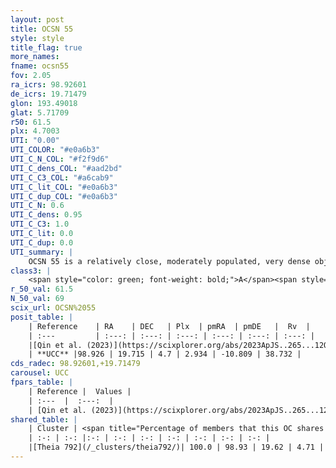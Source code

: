 ```yaml
---
layout: post
title: OCSN 55
style: style
title_flag: true
more_names: 
fname: ocsn55
fov: 2.05
ra_icrs: 98.92601
de_icrs: 19.71479
glon: 193.49018
glat: 5.71709
r50: 61.5
plx: 4.7003
UTI: "0.00"
UTI_COLOR: "#e0a6b3"
UTI_C_N_COL: "#f2f9d6"
UTI_C_dens_COL: "#aad2bd"
UTI_C_C3_COL: "#a6cab9"
UTI_C_lit_COL: "#e0a6b3"
UTI_C_dup_COL: "#e0a6b3"
UTI_C_N: 0.6
UTI_C_dens: 0.95
UTI_C_C3: 1.0
UTI_C_lit: 0.0
UTI_C_dup: 0.0
UTI_summary: |
    OCSN 55 is a relatively close, moderately populated, very dense object of very high C3 quality. It was recently reported in the literature.<br><br><span style="color: #99180f; font-weight: bold;">Warning: </span>This is very likely a duplicate object, which shares a large percentage of members with at least one previously reported entry.
class3: |
    <span style="color: green; font-weight: bold;">A</span><span style="color: green; font-weight: bold;">A</span>
r_50_val: 61.5
N_50_val: 69
scix_url: OCSN%2055
posit_table: |
    | Reference    | RA    | DEC   | Plx  | pmRA  | pmDE   |  Rv  |
    | :---         | :---: | :---: | :---: | :---: | :---: | :---: |
    |[Qin et al. (2023)](https://scixplorer.org/abs/2023ApJS..265...12Q) | 98.94 | 19.69 | 4.74 | 3.06 | -11.05 | 38.15 |
    | **UCC** |98.926 | 19.715 | 4.7 | 2.934 | -10.809 | 38.732 | 
cds_radec: 98.92601,+19.71479
carousel: UCC
fpars_table: |
    | Reference |  Values |
    | :---  |  :---:  |
    | [Qin et al. (2023)](https://scixplorer.org/abs/2023ApJS..265...12Q) | `E(B-V)=0.17, m-M=7.0, logt=8.4` |
shared_table: |
    | Cluster | <span title="Percentage of members that this OC shares with the ones listed">%</span>   | RA   | DEC   | Plx   | pmRA  | pmDE  | Rv | UTI |
    | :-: | :-: |:-: | :-: | :-: | :-: | :-: | :-: | :-: |
    |[Theia 792](/_clusters/theia792/)| 100.0 | 98.93 | 19.62 | 4.71 | 2.91 | -10.78 | 38.73 |0.65 |
---
```

